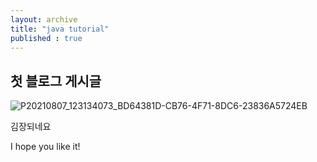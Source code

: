 ```yaml
---
layout: archive
title: "java tutorial"
published : true
---
```


## 첫 블로그 게시글
![P20210807_123134073_BD64381D-CB76-4F71-8DC6-23836A5724EB](https://user-images.githubusercontent.com/107900148/176859647-d55cdf3e-4aed-4654-818b-af4186fc1318.JPG)

김장되네요

I hope you like it!
